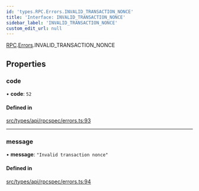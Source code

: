 ```yaml
---
id: 'types.RPC.Errors.INVALID_TRANSACTION_NONCE'
title: 'Interface: INVALID_TRANSACTION_NONCE'
sidebar_label: 'INVALID_TRANSACTION_NONCE'
custom_edit_url: null
---
```


[RPC](../namespaces/types.RPC.md).[Errors](../namespaces/types.RPC.Errors.md).INVALID_TRANSACTION_NONCE

## Properties

### code

• **code**: `52`

#### Defined in

[src/types/api/rpcspec/errors.ts:93](https://github.com/starknet-io/starknet.js/blob/v5.24.3/src/types/api/rpcspec/errors.ts#L93)

---

### message

• **message**: `"Invalid transaction nonce"`

#### Defined in

[src/types/api/rpcspec/errors.ts:94](https://github.com/starknet-io/starknet.js/blob/v5.24.3/src/types/api/rpcspec/errors.ts#L94)
